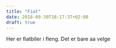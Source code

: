 ```yaml
---
title: "Fiat"
date: 2018-09-30T18:17:37+02:00
draft: true
---
```

Her er fiatbiler i fleng. Det er bare aa velge
